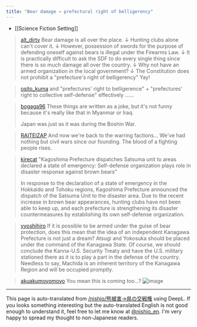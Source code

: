 ```yaml
---
title: "Bear damage → prefectural right of belligerency"
---
```


- [[Science Fiction Setting]]
> [alt_dirty](https://twitter.com/alt_dirty/status/1720415833598701609) Bear damage is all over the place.
>  ↓
>  Hunting clubs alone can't cover it.
>  ↓
>  However, possession of swords for the purpose of defending oneself against bears is illegal under the Firearms Law.
>  ↓
>  It is practically difficult to ask the SDF to do every single thing since there is so much damage all over the country.
>  ↓
>  Why not have an armed organization in the local government?
>  ↓
>  The Constitution does not prohibit a "prefecture's right of belligerency" Yay!

> [osito_kuma](https://twitter.com/osito_kuma/status/1720573521242562594) and "prefectures' right to belligerence" + "prefectures' right to collective self-defense" effectively ......

> [bogaga96](https://twitter.com/bogaga96/status/1720581445603999957) These things are written as a joke, but it's not funny because it's really like that in Myanmar or Iraq.
>
>  Japan was just as it was during the Boshin War.

> [RAITEIZAP](https://twitter.com/RAITEIZAP/status/1720631253228023948) And now we're back to the warring factions...
>  We've had nothing but civil wars since our founding.
>  The blood of a fighting people rises.

> [kirecat](https://twitter.com/kirecat/status/1720562683899220079) "Kagoshima Prefecture dispatches Satsuma unit to areas declared a state of emergency: Self-defense organization plays role in disaster response against brown bears"
>
>  In response to the declaration of a state of emergency in the Hokkaido and Tohoku regions, Kagoshima Prefecture announced the dispatch of the Satsuma Unit to the disaster area. Due to the recent increase in brown bear appearances, hunting clubs have not been able to keep up, and each prefecture is strengthening its disaster countermeasures by establishing its own self-defense organization.

> [yyoshihiro](https://twitter.com/yyoshihiro/status/1720636782201672026) If it is possible to be armed under the guise of bear protection, does this mean that the idea of an independent Kanagawa Prefecture is not just a dream?
>  Atsugi and Yokosuka should be placed under the command of the Kanagawa State.
>  Of course, we should conclude the Kanna-U.S. Security Treaty and have the U.S. military stationed there as it is to play a part in the defense of the country.
>  Needless to say, Machida is an inherent territory of the Kanagawa Region and will be occupied promptly.


> [akuakumoyomoyo](https://twitter.com/akuakumoyomoyo/status/1720603589582655714) You mean this is coming too...?
>  ![image](https://pbs.twimg.com/media/F-DP10wWgAAYQeU?format=png&name=small#.png)

---
This page is auto-translated from [/nishio/熊被害→県の交戦権](https://scrapbox.io/nishio/熊被害→県の交戦権) using DeepL. If you looks something interesting but the auto-translated English is not good enough to understand it, feel free to let me know at [@nishio_en](https://twitter.com/nishio_en). I'm very happy to spread my thought to non-Japanese readers.